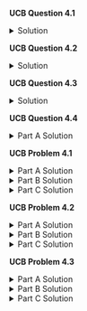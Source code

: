 



**UCB Question 4.1**
<details>
  <summary>Solution</summary>
  $\vec{u}\times \vec{v}$ can not be a scalar multiple of $vec{u}$. As previously shown the dot product $\vec{u} \cdot \vec{v} = |\vec{u}||\vec{v}|cos(\theta)$. To be perpendicular the dot product must equal zero. However, if the cross product is a a scalar multiple of $\vec{u}$ then the angle between them is 0 making
  $cos(0) = 1$. If we assume that neither vectors are the zero vector then the dot product will always be equal to $|\vec{u}||k\vec{u}|$ a distinctly not negative number. 
</details>

**UCB Question 4.2**
<details>
  <summary>Solution</summary>
  I'm not going to do a formal proof its kind of intuitive. If $\vec{u}$ and $\vec{v}$ are perpendicular then there is a 90 degree angle between them. That also implies that they form a right triangle and right triangles are associated with the ever famous pythagoream theorem. The theorem is written using the magitudes
  of vectors rather than simply side lengths, but regardless they are equivalent. 
</details>

**UCB Question 4.3**
<details>
  <summary>Solution</summary>
  I'm not going to do a formal proof its kind of intuitive. If $\vec{u}$ and $\vec{v}$ are perpendicular then there is a 90 degree angle between them. That also implies that they form a right triangle and right triangles are associated with the ever famous pythagoream theorem. The theorem is written using the magitudes
  of vectors rather than simply side lengths, but regardless they are equivalent. 
</details>

**UCB Question 4.4**
<details>
  <summary>Part A Solution</summary>
  <img src="https://github.com/sackn/diffeq/blob/main/Images/UCB4/image5.png" alt="UCB Question 4.4">
</details>

**UCB Problem 4.1**
<details>
  <summary>Part A Solution</summary>
  $$\vec{a} =\langle 1,0,1 \rangle \quad \vec{b}= \langle 2,1,-1 \rangle$$
  $$\vec{b}-\vec{a} = \langle 1, 1, -2 \rangle$$
  $$\vec{u} = \langle 1, 1, -2 \rangle \quad \square$$
</details>
<details>
  <summary>Part B Solution</summary>
  You have a point on the line and the "slope" of the line through the parallel vector. You can move along the line by varying $t$.
</details>
<details>
  <summary>Part C Solution</summary>
  Yes, as long as your vector is paralle it will work to define the line. It would only change what $t$ corresponds to whawt point on a line. For example, if you had a vector $\vec{v_1}$ parallel to the line or $-\vec{v_1}$ both would be able to define the line. Lets say that $\vec{v_1}$ traverses the line in       "foward" direction when $t$ is positive then if you use $-\vec{v_1}$ to define the line you will move forward with $-t$. Regardless it produces the same line. 
</details>

**UCB Problem 4.2**
<details>
  <summary>Part A Solution</summary>
  As my point I chose $(2,2,0)$
  $$\langle x-2, y-2, z \rangle \cdot \langle 1,1,-1 \rangle = 0$$
  $$(x-2) + (y-2) - z = 0$$
  $$x+y-z=4 \quad \square$$

  
</details>
<details>
  <summary>Part B Solution</summary>
  The vector is normal to tha plane because when it is dot producted with anything in the plane the result is always zero. Planes are defined using their normal vector. 
</details>
<details>
  <summary>Part C Solution</summary>
  <img src="https://github.com/sackn/diffeq/blob/main/Images/UCB4/image6.png" alt="UCB Question 4.2.c">
</details>

**UCB Problem 4.3**
<details>
  <summary>Part A Solution</summary>
  <img src="https://github.com/sackn/diffeq/blob/main/Images/UCB4/image4.png" alt="UCB Problem 4.3.a">
</details>
<details>
  <summary>Part B Solution</summary>
  <img src="https://github.com/sackn/diffeq/blob/main/Images/UCB4/image3.png" alt="UCB Problem 4.3.b">
</details>
<details>
  <summary>Part C Solution</summary>
  <img src="https://github.com/sackn/diffeq/blob/main/Images/UCB4/image1.png" alt="UCB Problem 4.3.c">
</details>

